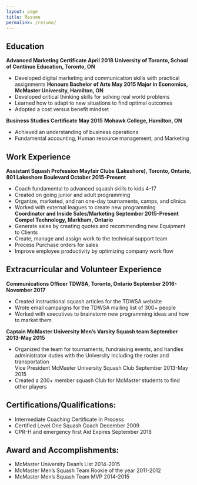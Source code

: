 ```yaml
---
layout: page
title: Resume
permalink: /resume/
---
```


## Education
**Advanced Marketing Certificate 	 	 	 	 	 	 	        April 2018**
**University of Toronto, School of Continue Education, Toronto, ON**
*	Developed digital marketing and communication skills with practical assignments
**Honours Bachelor of Arts 	 	 	 	 	 	 	 	        May 2015
Major in Economics, McMaster University, Hamilton, ON**
*	Developed critical thinking skills for solving real world problems
*	Learned how to adapt to new situations to find optimal outcomes
*	Adopted a cost versus benefit mindset

**Business Studies Certificate 	 	 	 	 	 	 	        May 2015**
**Mohawk College, Hamilton, ON**
*	Achieved an understanding of business operations
*	Fundamental accounting, Human resource management, and Marketing

## Work Experience
**Assistant Squash Profession
Mayfair Clubs (Lakeshore), Toronto, Ontario, 801 Lakeshore Boulevard      October 2015-Present**
*	Coach fundamental to advanced squash skills to kids 4-17
*	Created on going junior and adult programming
*	Organize, marketed, and ran one-day tournaments, camps, and clinics
*	Worked with external leagues to create new programming  
**Coordinator and Inside Sales/Marketing                                                     September 2015-Present  
Compel Technology, Markham, Ontario**     
*	Generate sales by creating quotes and recommending new Equipment to Clients
*	Create, manage and assign work to the technical support team
*	Process Purchase orders for sales
*	Improve employee productivity by optimizing company work flow

## Extracurricular and Volunteer Experience
**Communications Officer TDWSA, Toronto, Ontario 	 	                September 2016-November 2017**
*	Created instructional squash articles for the TDWSA website
*	Wrote email campaigns for the TDWSA mailing list of 300+ people
*	Worked with executives to brainstorm new programming ideas and how to market them


**Captain McMaster University Men’s Varsity Squash team 	                September 2013-May 2015**
* 	Organized the team for tournaments, fundraising events, and handles administrator duties with the University including the roster and transportation  
Vice President McMaster University Squash Club 	                             September 2013-May 2015
* Created a 200+ member squash Club for McMaster students to find other players
## Certifications/Qualifications:
* Intermediate Coaching Certificate						       In Process
* Certified Level One Squash Coach 	 	 	 	 	          December 2009
* CPR-H and emergency first Aid 	 	 	 	        Expires September 2018
## Award and Accomplishments:  
* McMaster University Dean’s List 2014-2015
* McMaster Men’s Squash Team Rookie of the year 2011-2012
*	McMaster Men’s Squash Team MVP 2014-2015

